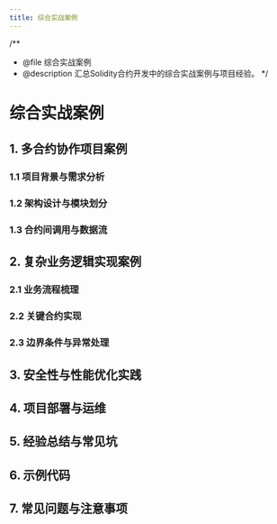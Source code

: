 ```yaml
---
title: 综合实战案例
---
```


/**
 * @file 综合实战案例
 * @description 汇总Solidity合约开发中的综合实战案例与项目经验。
 */

# 综合实战案例

## 1. 多合约协作项目案例

### 1.1 项目背景与需求分析

### 1.2 架构设计与模块划分

### 1.3 合约间调用与数据流

## 2. 复杂业务逻辑实现案例

### 2.1 业务流程梳理

### 2.2 关键合约实现

### 2.3 边界条件与异常处理

## 3. 安全性与性能优化实践

## 4. 项目部署与运维

## 5. 经验总结与常见坑

## 6. 示例代码

## 7. 常见问题与注意事项 